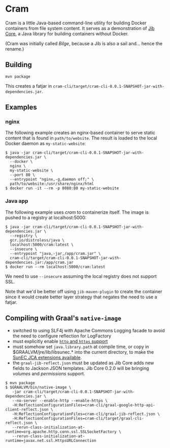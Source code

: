 # Cram

Cram is a little Java-based command-line utility for building
Docker containers from file system content. 
It serves as a demonstration of [Jib Core](https://github.com/GoogleContainerTools/jib/tree/master/jib-core),
a Java library for building containers without Docker.

(Cram was initially called _Bilge_, because a Jib is also a sail and... hence the rename.)

## Building

`mvn package`

This creates a fatjar in `cram-cli/target/cram-cli-0.0.1-SNAPSHOT-jar-with-dependencies.jar`.

## Examples

### nginx
The following example creates an nginx-based container to serve static content that is found in `path/to/website`.
The result is loaded to the local Docker daemon as `my-static-website`:

    $ java -jar cram-cli/target/cram-cli-0.0.1-SNAPSHOT-jar-with-dependencies.jar \
      --docker \
      nginx \
      my-static-website \
      --port 80 \
      --entrypoint "nginx,-g,daemon off;" \
      path/to/website:/usr/share/nginx/html
    $ docker run -it --rm -p 8080:80 my-static-website

### Java app

The following example uses _cram_ to containerize itself.  The image is pushed to a registry at localhost:5000:

    $ java -jar cram-cli/target/cram-cli-0.0.1-SNAPSHOT-jar-with-dependencies.jar \
      --registry \
      gcr.io/distroless/java \
      localhost:5000/cram:latest \
      --insecure \
      --entrypoint "java,-jar,/app/cram.jar" \
      cram-cli/target/cram-cli-0.0.1-SNAPSHOT-jar-with-dependencies.jar:/app/cram.jar
    $ docker run --rm localhost:5000/cram:latest

We need to use `--insecure` assuming the local registry does not support SSL.

Note that we'd be better off using `jib-maven-plugin` to create the container since it would create better layer strategy that negates the need to use a fatjar.

## Compiling with Graal's `native-image`

  - switched to using SLF4j with Apache Commons Logging facade to avoid
    the need to configure reflection for LogFactory 
  - must explicitly enable [`http` and `https` support](https://github.com/oracle/graal/blob/master/substratevm/URL-PROTOCOLS.md)
  - must somehow set `java.library.path` at compile time, or copy
    in $GRAALVM/jre/lib/libsunec.* into the current directory, to make
    the [SunEC JCA extensions
    available](https://github.com/oracle/graal/blob/master/substratevm/JCA-SECURITY-SERVICES.md#native-implementations).
  - the `graal-jib-reflect.json` must be updated as Jib Core adds
    new fields to Jackson JSON templates.  Jib Core 0.2.0 will be
    bringing _volumes_ and _permissions_ support.

```
$ mvn package
$ $GRAALVM/bin/native-image \
   -jar cram-cli/target/cram-cli-0.0.1-SNAPSHOT-jar-with-dependencies.jar \
   --no-server --enable-http --enable-https \
   -H:ReflectionConfigurationFiles=cram-cli/graal-google-http-api-client-reflect.json \
   -H:ReflectionConfigurationFiles=cram-cli/graal-jib-reflect.json \
   -H:ReflectionConfigurationFiles=cram-cli/target/graal-cli-reflect.json \
   --rerun-class-initialization-at-runtime=org.apache.http.conn.ssl.SSLSocketFactory \
   --rerun-class-initialization-at-runtime=javax.net.ssl.HttpsURLConnection
```

